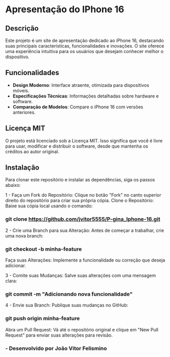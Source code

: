 # Apresentação do IPhone 16 

## Descrição
Este projeto é um site de apresentação dedicado ao iPhone 16, destacando suas principais características, funcionalidades e inovações. O site oferece uma experiência intuitiva para os usuários que desejam conhecer melhor o dispositivo.

## Funcionalidades
- **Design Moderno**: Interface atraente, otimizada para dispositivos móveis.
- **Especificações Técnicas**: Informações detalhadas sobre hardware e software.
- **Comparação de Modelos**: Compare o iPhone 16 com versões anteriores.

## Licença MIT
O projeto está licenciado sob a Licença MIT. Isso significa que você é livre para usar, modificar e distribuir o software, desde que mantenha os créditos ao autor original.

## Instalação
Para clonar este repositório e instalar as dependências, siga os passos abaixo:

1 - Faça um Fork do Repositório: Clique no botão "Fork" no canto superior direito do repositório para criar sua própria cópia.
Clone o Repositório: Baixe sua cópia local usando o comando:
### git clone https://github.com/jvitor5555/P-gina_Iphone-16.git

2 - Crie uma Branch para sua Alteração: Antes de começar a trabalhar, crie uma nova branch:
### git checkout -b minha-feature
Faça suas Alterações: Implemente a funcionalidade ou correção que deseja adicionar.

3 - Comite suas Mudanças: Salve suas alterações com uma mensagem clara:
### git commit -m "Adicionando nova funcionalidade"

4 - Envie sua Branch: Publique suas mudanças no GitHub:
### git push origin minha-feature
Abra um Pull Request: Vá até o repositório original e clique em "New Pull Request" para enviar suas alterações para revisão.


### - Desenvolvido por João Vitor Felismino